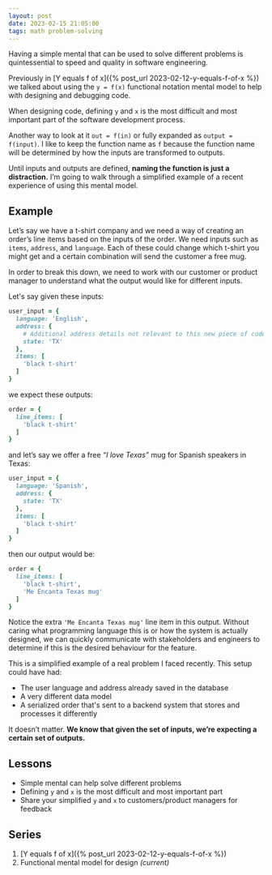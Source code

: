 ```yaml
---
layout: post
date: 2023-02-15 21:05:00
tags: math problem-solving
---
```


Having a simple mental that can be used to solve different problems is quintessential to speed and quality in software engineering.

Previously in [Y equals f of x]({% post_url 2023-02-12-y-equals-f-of-x %}) we talked about using the `y = f(x)` functional notation mental model to help with designing and debugging code.

When designing code, defining `y` and `x` is the most difficult and most important part of the software development process.

Another way to look at it `out = f(in)` or fully expanded as `output = f(input)`. I like to keep the function name as `f` because the function name will be determined by how the inputs are transformed to outputs.

Until inputs and outputs are defined, **naming the function is just a distraction.** I’m going to walk through a simplified example of a recent experience of using this mental model.

## Example

Let’s say we have a t-shirt company and we need a way of creating an order’s line items based on the inputs of the order. We need inputs such as `items`, `address`, and `language`. Each of these could change which t-shirt you might get and a certain combination will send the customer a free mug.

In order to break this down, we need to work with our customer or product manager to understand what the output would like for different inputs.

Let's say given these inputs:

```ruby
user_input = {
  language: 'English',
  address: {
    # Additional address details not relevant to this new piece of code...
    state: 'TX'
  },
  items: [
    'black t-shirt'
  ]
}
```

we expect these outputs:

```ruby
order = {
  line_items: [
    'black t-shirt'
  ]
}
```

and let’s say we offer a free *“I love Texas”* mug for Spanish speakers in Texas:

```ruby
user_input = {
  language: 'Spanish',
  address: {
    state: 'TX'
  },
  items: [
    'black t-shirt'
  ]
}
```

then our output would be:
```ruby
order = {
  line_items: [
    'black t-shirt',
    'Me Encanta Texas mug'
  ]
}
```

Notice the extra `'Me Encanta Texas mug'` line item in this output. Without caring what programming language this is or how the system is actually designed, we can quickly communicate with stakeholders and engineers to determine if this is the desired behaviour for the feature.

This is a simplified example of a real problem I faced recently. This setup could have had:

- The user language and address already saved in the database
- A very different data model
- A serialized order that's sent to a backend system that stores and processes it differently

It doesn’t matter. **We know that given the set of inputs, we’re expecting a certain set of outputs.**

## Lessons

- Simple mental can help solve different problems
- Defining `y` and `x` is the most difficult and most important part
- Share your simplified `y` and `x` to customers/product managers for feedback

## Series

1. [Y equals f of x]({% post_url 2023-02-12-y-equals-f-of-x %})
1. Functional mental model for design *(current)*
